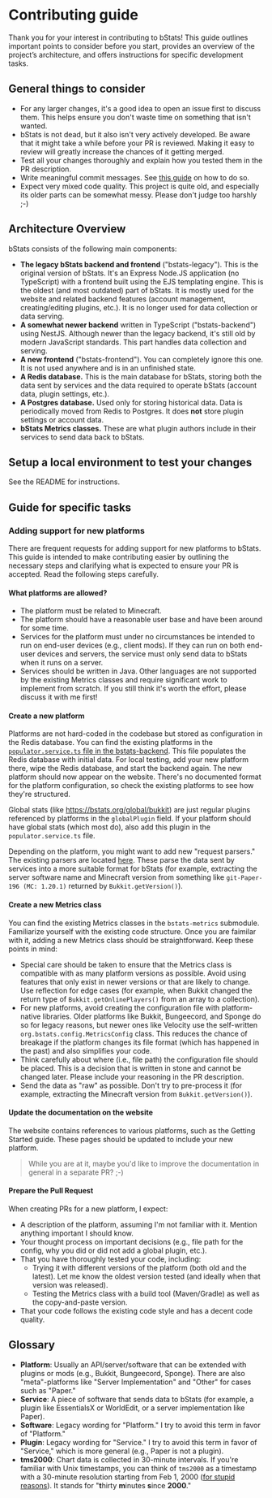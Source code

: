 # Contributing guide

Thank you for your interest in contributing to bStats! This guide outlines
important points to consider before you start, provides an overview of the
project’s architecture, and offers instructions for specific development tasks.

## General things to consider

- For any larger changes, it's a good idea to open an issue first to discuss
  them. This helps ensure you don't waste time on something that isn't wanted.
- bStats is not dead, but it also isn't very actively developed. Be aware that
  it might take a while before your PR is reviewed. Making it easy to review
  will greatly increase the chances of it getting merged.
- Test all your changes thoroughly and explain how you tested them in the PR
  description.
- Write meaningful commit messages. See
  [this guide](https://chris.beams.io/posts/git-commit/) on how to do so.
- Expect very mixed code quality. This project is quite old, and especially its
  older parts can be somewhat messy. Please don't judge too harshly ;-)

## Architecture Overview

bStats consists of the following main components:

- **The legacy bStats backend and frontend** ("bstats-legacy"). This is the
  original version of bStats. It's an Express Node.JS application (no
  TypeScript) with a frontend built using the EJS templating engine. This is the
  oldest (and most outdated) part of bStats. It is mostly used for the website
  and related backend features (account management, creating/editing plugins,
  etc.). It is no longer used for data collection or data serving.
- **A somewhat newer backend** written in TypeScript ("bstats-backend") using
  NestJS. Although newer than the legacy backend, it's still old by modern
  JavaScript standards. This part handles data collection and serving.
- **A new frontend** ("bstats-frontend"). You can completely ignore this one. It
  is not used anywhere and is in an unfinished state.
- **A Redis database.** This is the main database for bStats, storing both the
  data sent by services and the data required to operate bStats (account data,
  plugin settings, etc.).
- **A Postgres database.** Used only for storing historical data. Data is
  periodically moved from Redis to Postgres. It does **not** store plugin
  settings or account data.
- **bStats Metrics classes.** These are what plugin authors include in their
  services to send data back to bStats.

## Setup a local environment to test your changes

See the README for instructions.

## Guide for specific tasks

### Adding support for new platforms

There are frequent requests for adding support for new platforms to bStats. This
guide is intended to make contributing easier by outlining the necessary steps
and clarifying what is expected to ensure your PR is accepted. Read the
following steps carefully.

#### What platforms are allowed?

- The platform must be related to Minecraft.
- The platform should have a reasonable user base and have been around for some
  time.
- Services for the platform must under no circumstances be intended to run on
  end-user devices (e.g., client mods). If they can run on both end-user devices
  and servers, the service must only send data to bStats when it runs on a
  server.
- Services should be written in Java. Other languages are not supported by the
  existing Metrics classes and require significant work to implement from
  scratch. If you still think it's worth the effort, please discuss it with me
  first!

#### Create a new platform

Platforms are not hard-coded in the codebase but stored as configuration in the
Redis database. You can find the existing platforms in the
[`populator.service.ts` file in the bstats-backend][populator.service.ts]. This
file populates the Redis database with initial data. For local testing, add your
new platform there, wipe the Redis database, and start the backend again. The
new platform should now appear on the website. There's no documented format for
the platform configuration, so check the existing platforms to see how they're
structured.

Global stats (like <https://bstats.org/global/bukkit>) are just regular plugins
referenced by platforms in the `globalPlugin` field. If your platform should
have global stats (which most do), also add this plugin in the
`populator.service.ts` file.

Depending on the platform, you might want to add new "request parsers." The
existing parsers are located [here][request-parsers]. These parse the data sent
by services into a more suitable format for bStats (for example, extracting the
server software name and Minecraft version from something like
`git-Paper-196 (MC: 1.20.1)` returned by `Bukkit.getVersion()`).

#### Create a new Metrics class

You can find the existing Metrics classes in the `bstats-metrics` submodule.
Familiarize yourself with the existing code structure. Once you are faimilar
with it, adding a new Metrics class should be straightforward. Keep these points
in mind:

- Special care should be taken to ensure that the Metrics class is compatible
  with as many platform versions as possible. Avoid using features that only
  exist in newer versions or that are likely to change. Use reflection for edge
  cases (for example, when Bukkit changed the return type of
  `Bukkit.getOnlinePlayers()` from an array to a collection).
- For new platforms, avoid creating the configuration file with platform-native
  libraries. Older platforms like Bukkit, Bungeecord, and Sponge do so for
  legacy reasons, but newer ones like Velocity use the self-written
  `org.bstats.config.MetricsConfig` class. This reduces the chance of breakage
  if the platform changes its file format (which has happened in the past) and
  also simplifies your code.
- Think carefully about where (i.e., file path) the configuration file should be
  placed. This is a decision that is written in stone and cannot be changed
  later. Please include your reasoning in the PR description.
- Send the data as "raw" as possible. Don't try to pre-process it (for example,
  extracting the Minecraft version from `Bukkit.getVersion()`).

#### Update the documentation on the website

The website contains references to various platforms, such as the Getting
Started guide. These pages should be updated to include your new platform.

> While you are at it, maybe you'd like to improve the documentation in general
> in a separate PR? ;-)

#### Prepare the Pull Request

When creating PRs for a new platform, I expect:

- A description of the platform, assuming I'm not familiar with it. Mention
  anything important I should know.
- Your thought process on important decisions (e.g., file path for the config,
  why you did or did not add a global plugin, etc.).
- That you have thoroughly tested your code, including:
  - Trying it with different versions of the platform (both old and the latest).
    Let me know the oldest version tested (and ideally when that version was
    released).
  - Testing the Metrics class with a build tool (Maven/Gradle) as well as the
    copy-and-paste version.
- That your code follows the existing code style and has a decent code quality.

## Glossary

- **Platform**: Usually an API/server/software that can be extended with plugins
  or mods (e.g., Bukkit, Bungeecord, Sponge). There are also "meta"-platforms
  like "Server Implementation" and "Other" for cases such as "Paper."
- **Service**: A piece of software that sends data to bStats (for example, a
  plugin like EssentialsX or WorldEdit, or a server implementation like Paper).
- **Software**: Legacy wording for "Platform." I try to avoid this term in favor
  of "Platform."
- **Plugin**: Legacy wording for "Service." I try to avoid this term in favor of
  "Service," which is more general (e.g., Paper is not a plugin).
- **tms2000**: Chart data is collected in 30-minute intervals. If you're
  familiar with Unix timestamps, you can think of `tms2000` as a timestamp with
  a 30-minute resolution starting from Feb 1, 2000 ([for stupid
  reasons][tms2000-bug]). It stands for "**t**hirty **m**inutes **s**ince
  **2000**."

[tms2000-bug]: https://github.com/Bastian/bstats-data-processor/blob/7737e4db3833d0f14dc06c5f8276e48a869841ce/src/date_util.rs#L4-L12
[request-parsers]: https://github.com/Bastian/bstats-backend/tree/master/src/data-submission/parser
[populator.service.ts]: https://github.com/Bastian/bstats-backend/blob/master/src/database/populator.service.ts
